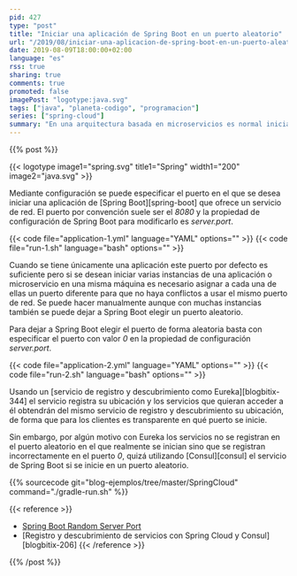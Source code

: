 ```yaml
---
pid: 427
type: "post"
title: "Iniciar una aplicación de Spring Boot en un puerto aleatorio"
url: "/2019/08/iniciar-una-aplicacion-de-spring-boot-en-un-puerto-aleatorio/"
date: 2019-08-09T18:00:00+02:00
language: "es"
rss: true
sharing: true
comments: true
promoted: false
imagePost: "logotype:java.svg"
tags: ["java", "planeta-codigo", "programacion"]
series: ["spring-cloud"]
summary: "En una arquitectura basada en microservicios es normal iniciar varias instancias de un mismo servicio, si están en la misma máquina ha de asignarse a cada instancia un puerto diferente. Asignar los puertos manualmente no es recomendable cuando se quieren varias instancias, Spring Boot ofrece la funcionalidad de iniciar la aplicación en un puerto aleatorio."
---
```


{{% post %}}

{{< logotype image1="spring.svg" title1="Spring" width1="200" image2="java.svg" >}}

Mediante configuración se puede especificar el puerto en el que se desea iniciar una aplicación de [Spring Boot][spring-boot] que ofrece un servicio de red. El puerto por convención suele ser el _8080_ y la propiedad de configuración de Spring Boot para modificarlo es _server.port_.

{{< code file="application-1.yml" language="YAML" options="" >}}
{{< code file="run-1.sh" language="bash" options="" >}}

Cuando se tiene únicamente una aplicación este puerto por defecto es suficiente pero si se desean iniciar varias instancias de una aplicación o microservicio en una misma máquina es necesario asignar a cada una de ellas un puerto diferente para que no haya conflictos a usar el mismo puerto de red. Se puede hacer manualmente aunque con muchas instancias también se puede dejar a Spring Boot elegir un puerto aleatorio.

Para dejar a Spring Boot elegir el puerto de forma aleatoria basta con especificar el puerto con valor _0_ en la propiedad de configuración _server.port_.

{{< code file="application-2.yml" language="YAML" options="" >}}
{{< code file="run-2.sh" language="bash" options="" >}}

Usando un [servicio de registro y descubrimiento como Eureka][blogbitix-344] el servicio registra su ubicación y los servicios que quieran acceder a él obtendrán del mismo servicio de registro y descubrimiento su ubicación, de forma que para los clientes es transparente en qué puerto se inicie.

Sin embargo, por algún motivo con Eureka los servicios no se registran en el puerto aleatorio en el que realmente se inician sino que se registran incorrectamente en el puerto _0_, quizá utilizando [Consul][consul] el servicio de Spring Boot si se inicie en un puerto aleatorio.

{{% sourcecode git="blog-ejemplos/tree/master/SpringCloud" command="./gradle-run.sh" %}}

{{< reference >}}
* [Spring Boot Random Server Port](https://javadeveloperzone.com/spring-boot/spring-boot-random-server-port/)
* [Registro y descubrimiento de servicios con Spring Cloud y Consul][blogbitix-206]
{{< /reference >}}

{{% /post %}}

